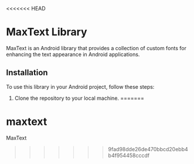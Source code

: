 <<<<<<< HEAD
# MaxText Library

MaxText is an Android library that provides a collection of custom fonts for enhancing the text appearance in Android applications.

## Installation

To use this library in your Android project, follow these steps:

1. Clone the repository to your local machine.
=======
# maxtext
MaxText
>>>>>>> 9fad98dde26de470bbcd20ebb4b4f954458cccdf
